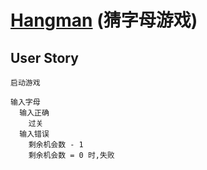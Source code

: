 # [Hangman](http://www.hangman.no/) (猜字母游戏)

## User Story

```
启动游戏

输入字母
  输入正确
    过关
  输入错误
    剩余机会数 - 1
    剩余机会数 = 0 时,失败

```
